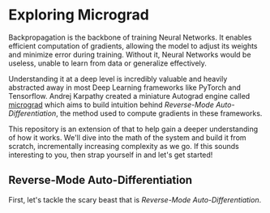 # Exploring Micrograd

Backpropagation is the backbone of training Neural Networks. It enables efficient computation of gradients, allowing the model to adjust its weights and minimize error during training. Without it, Neural Networks would be useless, unable to learn from data or generalize effectively. 

Understanding it at a deep level is incredibly valuable and heavily abstracted away in most Deep Learning frameworks like PyTorch and Tensorflow. Andrej Karpathy created a miniature Autograd engine called [micrograd](https://github.com/karpathy/micrograd) which aims to build intuition behind *Reverse-Mode Auto-Differentiation*, the method used to compute gradients in these frameworks.

This repository is an extension of that to help gain a deeper understanding of how it works. We'll dive into the math of the system and build it from scratch, incrementally increasing complexity as we go. If this sounds interesting to you, then strap yourself in and let's get started!

## Reverse-Mode Auto-Differentiation

First, let's tackle the scary beast that is *Reverse-Mode Auto-Differentiation*.

